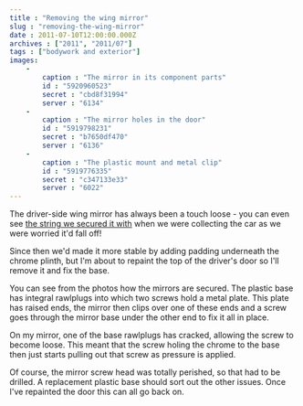```yaml
---
title : "Removing the wing mirror"
slug : "removing-the-wing-mirror"
date : 2011-07-10T12:00:00.000Z
archives : ["2011", "2011/07"]
tags : ["bodywork and exterior"]
images:
    -
        caption : "The mirror in its component parts"
        id : "5920960523"
        secret : "cbd8f31994"
        server : "6134"
    -
        caption : "The mirror holes in the door"
        id : "5919798231"
        secret : "b7650df470"
        server : "6136"
    -
        caption : "The plastic mount and metal clip"
        id : "5919776335"
        secret : "c347133e33"
        server : "6022"
---
```


The driver-side wing mirror has always been a touch loose - you can even see [the string we secured it with](http://www.incayellow.com/posts/ready-to-move) when we were collecting the car as we were worried it'd fall off!


Since then we'd made it more stable by adding padding underneath the chrome plinth, but I'm about to repaint the top of the driver's door so I'll remove it and fix the base.


You can see from the photos how the mirrors are secured. The plastic base has integral rawlplugs into which two screws hold a metal plate. This plate has raised ends, the mirror then clips over one of these ends and a screw goes through the mirror base under the other end to fix it all in place.


On my mirror, one of the base rawlplugs has cracked, allowing the screw to become loose. This meant that the screw holing the chrome to the base then just starts pulling out that screw as pressure is applied.


Of course, the mirror screw head was totally perished, so that had to be drilled. A replacement plastic base should sort out the other issues. Once I've repainted the door this can all go back on.